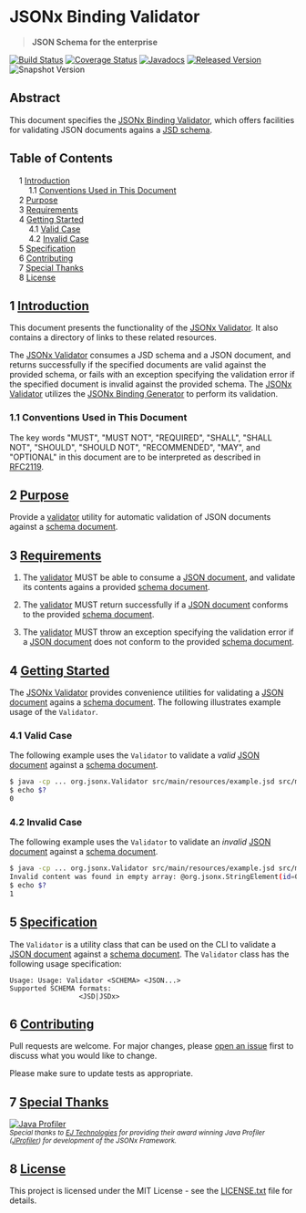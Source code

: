 # JSONx Binding Validator

> **JSON Schema for the enterprise**

[![Build Status](https://github.com/jsonx-org/java/actions/workflows/build.yml/badge.svg)](https://github.com/jsonx-org/java/actions/workflows/build.yml)
[![Coverage Status](https://coveralls.io/repos/github/jsonx-org/java/badge.svg)](https://coveralls.io/github/jsonx-org/java)
[![Javadocs](https://www.javadoc.io/badge/org.jsonx/validator.svg)](https://www.javadoc.io/doc/org.jsonx/validator)
[![Released Version](https://img.shields.io/maven-central/v/org.jsonx/validator.svg)](https://mvnrepository.com/artifact/org.jsonx/validator)
![Snapshot Version](https://img.shields.io/nexus/s/org.jsonx/validator?label=maven-snapshot&server=https%3A%2F%2Foss.sonatype.org)

## Abstract

This document specifies the <ins>JSONx Binding Validator</ins>, which offers facilities for validating JSON documents agains a [JSD schema][schema].

## Table of Contents

<samp>&nbsp;&nbsp;</samp>1 [<ins>Introduction</ins>](#1-introduction)<br>
<samp>&nbsp;&nbsp;&nbsp;&nbsp;</samp>1.1 [Conventions Used in This Document](#11-conventions-used-in-this-document)<br>
<samp>&nbsp;&nbsp;</samp>2 [<ins>Purpose</ins>](#2-purpose)<br>
<samp>&nbsp;&nbsp;</samp>3 [<ins>Requirements</ins>](#3-requirements)<br>
<samp>&nbsp;&nbsp;</samp>4 [<ins>Getting Started</ins>](#4-getting-started)<br>
<samp>&nbsp;&nbsp;&nbsp;&nbsp;</samp>4.1 [Valid Case](#41-valid-case)<br>
<samp>&nbsp;&nbsp;&nbsp;&nbsp;</samp>4.2 [Invalid Case](#42-invalid-case)<br>
<samp>&nbsp;&nbsp;</samp>5 [<ins>Specification</ins>](#5-specification)<br>
<samp>&nbsp;&nbsp;</samp>6 [<ins>Contributing</ins>](#6-contributing)<br>
<samp>&nbsp;&nbsp;</samp>7 [<ins>Special Thanks</ins>](#7-special-thanks)<br>
<samp>&nbsp;&nbsp;</samp>8 [<ins>License</ins>](#8-license)

## <b>1</b> <ins>Introduction</ins>

This document presents the functionality of the <ins>JSONx Validator</ins>. It also contains a directory of links to these related resources.

The <ins>JSONx Validator</ins> consumes a JSD schema and a JSON document, and returns successfully if the specified documents are valid against the provided schema, or fails with an exception specifying the validation error if the specified document is invalid against the provided schema. The <ins>JSONx Validator</ins> utilizes the <ins>JSONx Binding Generator</ins> to perform its validation.

### <b>1.1</b> Conventions Used in This Document

The key words "MUST", "MUST NOT", "REQUIRED", "SHALL", "SHALL NOT", "SHOULD", "SHOULD NOT", "RECOMMENDED", "MAY", and "OPTIONAL" in this document are to be interpreted as described in [RFC2119](https://www.ietf.org/rfc/rfc2119.txt).

## <b>2</b> <ins>Purpose</ins>

Provide a <ins>validator</ins> utility for automatic validation of JSON documents against a <ins>schema document</ins>.

## <b>3</b> <ins>Requirements</ins>

1. The <ins>validator</ins> MUST be able to consume a <ins>JSON document</ins>, and validate its contents agains a provided <ins>schema document</ins>.

1. The <ins>validator</ins> MUST return successfully if a <ins>JSON document</ins> conforms to the provided <ins>schema document</ins>.

1. The <ins>validator</ins> MUST throw an exception specifying the validation error if a <ins>JSON document</ins> does not conform to the provided <ins>schema document</ins>.

## <b>4</b> <ins>Getting Started</ins>

The <ins>JSONx Validator</ins> provides convenience utilities for validating a <ins>JSON document</ins> agains a <ins>schema document</ins>. The following illustrates example usage of the `Validator`.

### <b>4.1</b> Valid Case

The following example uses the `Validator` to validate a <i>valid</i> <ins>JSON document</ins> against a <ins>schema document</ins>.

```bash
$ java -cp ... org.jsonx.Validator src/main/resources/example.jsd src/main/resources/valid.json
$ echo $?
0
```

### <b>4.2</b> Invalid Case

The following example uses the `Validator` to validate an <i>invalid</i> <ins>JSON document</ins> against a <ins>schema document</ins>.

```bash
$ java -cp ... org.jsonx.Validator src/main/resources/example.jsd src/main/resources/invalid.json
Invalid content was found in empty array: @org.jsonx.StringElement(id=0, pattern="[0-9a-f]{8}-[0-9a-f]{4}-[0-9a-f]{4}-[0-9a-f]{4}-[0-9a-f]{12}"): Content is not complete
$ echo $?
1
```

## <b>5</b> <ins>Specification</ins>

The `Validator` is a utility class that can be used on the CLI to validate a <ins>JSON document</ins> against a <ins>schema document</ins>. The `Validator` class has the following usage specification:

```
Usage: Usage: Validator <SCHEMA> <JSON...>
Supported SCHEMA formats:
                 <JSD|JSDx>
```

## <b>6</b> <ins>Contributing</ins>

Pull requests are welcome. For major changes, please [open an issue](../../../issues) first to discuss what you would like to change.

Please make sure to update tests as appropriate.

## <b>7</b> <ins>Special Thanks</ins>

[![Java Profiler](https://www.ej-technologies.com/images/product_banners/jprofiler_small.png)](https://www.ej-technologies.com/products/jprofiler/overview.html)
<br><sub>_Special thanks to [EJ Technologies](https://www.ej-technologies.com/) for providing their award winning Java Profiler ([JProfiler](https://www.ej-technologies.com/products/jprofiler/overview.html)) for development of the JSONx Framework._</sub>

## <b>8</b> <ins>License</ins>

This project is licensed under the MIT License - see the [LICENSE.txt](LICENSE.txt) file for details.

[schema]: ../../../../schema